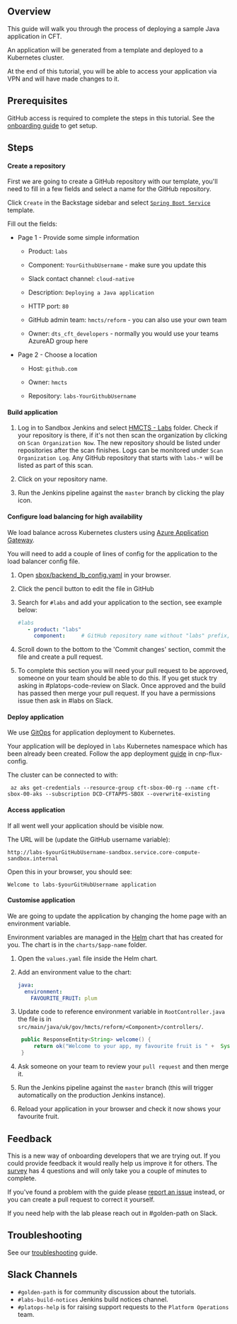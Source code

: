 ## Overview

This guide will walk you through the process of deploying a sample Java application in CFT.

An application will be generated from a template and deployed to a Kubernetes cluster.

At the end of this tutorial, you will be able to access your application via VPN and will have made changes to it.

## Prerequisites

GitHub access is required to complete the steps in this tutorial. See the [onboarding guide](https://hmcts.github.io/onboarding/team/github.html#github) to get setup.


## Steps

#### Create a repository

First we are going to create a GitHub repository with our template, you'll need to fill in a few fields and select a name for the GitHub repository.

Click `Create` in the Backstage sidebar and select [`Spring Boot Service`](https://backstage.platform.hmcts.net/create) template. 

   Fill out the fields:
   
   
- Page 1 - Provide some simple information
   - Product:                       `labs`
      
   - Component:                     `YourGithubUsername` - make sure you update this

   - Slack contact channel:         `cloud-native`
      
   - Description:                   `Deploying a Java application`

   - HTTP port:                     `80`

   - GitHub admin team:             `hmcts/reform` - you can also use your own team

   - Owner:                         `dts_cft_developers` - normally you would use your teams AzureAD group here
    
- Page 2 - Choose a location
   - Host:                          `github.com`
   
   - Owner:                         `hmcts`
   
   - Repository:                    `labs-YourGithubUsername`
 

#### Build application

1. Log in to Sandbox Jenkins and select [HMCTS - Labs](https://sandbox-build.platform.hmcts.net/job/HMCTS_Sandbox_LABS/) folder. Check if your repository is there, if it's not then scan the organization by clicking on `Scan Organization Now`.
The new repository should be listed under repositories after the scan finishes.
Logs can be monitored under `Scan Organization Log`.
Any GitHub repository that starts with `labs-*` will be listed as part of this scan.

1. Click on your repository name.

1. Run the Jenkins pipeline against the `master` branch by clicking the play icon.

#### Configure load balancing for high availability

We load balance across Kubernetes clusters using [Azure Application Gateway](https://docs.microsoft.com/en-us/azure/application-gateway/overview). 

You will need to add a couple of lines of config for the application to the load balancer config file.

1. Open [sbox/backend_lb_config.yaml](https://github.com/hmcts/azure-platform-terraform/blob/master/environments/sbox/backend_lb_config.yaml) in your browser.
1. Click the pencil button to edit the file in GitHub
1. Search for `#labs` and add your application to the section, see example below:

   ```yaml
   #labs
      - product: "labs"
        component:     # GitHub repository name without "labs" prefix, e.g. `YourGithubUsername`
   ```

1. Scroll down to the bottom to the 'Commit changes' section, commit the file and create a pull request.


1. To complete this section you will need your pull request to be approved, someone on your team should be able to do this.
If you get stuck try asking in #platops-code-review on Slack.
Once approved and the build has passed then merge your pull request.
If you have a permissions issue then ask in #labs on Slack.
     
#### Deploy application

We use [GitOps](https://www.weave.works/technologies/gitops/) for application deployment to Kubernetes.

Your application will be deployed in `labs` Kubernetes namespace which has been already been created. 
Follow the app deployment [guide](https://github.com/hmcts/cnp-flux-config/blob/master/docs/app-deployment-v2.md#application) in cnp-flux-config.

The cluster can be connected to with:

```command
 az aks get-credentials --resource-group cft-sbox-00-rg --name cft-sbox-00-aks --subscription DCD-CFTAPPS-SBOX --overwrite-existing
```

#### Access application

If all went well your application should be visible now.

The URL will be (update the GitHub username variable):

   ```
   http://labs-$yourGitHubUsername-sandbox.service.core-compute-sandbox.internal 
   ```  
Open this in your browser, you should see:

```
Welcome to labs-$yourGitHubUsername application
```

#### Customise application

We are going to update the application by changing the home page with an environment variable.

Environment variables are managed in the [Helm](https://helm.sh) chart that has created for you.
The chart is in the `charts/$app-name` folder.

1. Open the `values.yaml` file inside the Helm chart.  

1. Add an environment value to the chart: 
 
   ```yaml
   java:
     environment:
       FAVOURITE_FRUIT: plum
   ```
1. Update code to reference environment variable in `RootController.java` the file is in `src/main/java/uk/gov/hmcts/reform/<Component>/controllers/`.

   ```java
    public ResponseEntity<String> welcome() {
        return ok("Welcome to your app, my favourite fruit is " +  System.getenv("FAVOURITE_FRUIT"));
    }
   ```
1. Ask someone on your team to review your `pull request` and then merge it.

1. Run the Jenkins pipeline against the `master` branch (this will trigger automatically on the production Jenkins instance).

1. Reload your application in your browser and check it now shows your favourite fruit.

## Feedback

[comment]: <> (As of December 2021)
This is a new way of onboarding developers that we are trying out.
If you could provide feedback it would really help us improve it for others.
The [survey](https://forms.office.com/r/P2YbcLVAr4) has 4 questions and will only take you a couple of minutes to complete.

If you've found a problem with the guide please [report an issue](https://github.com/hmcts/golden-path-java/issues) instead, or you can create a pull request to correct it yourself.

If you need help with the lab please reach out in #golden-path on Slack.


## Troubleshooting

See our [troubleshooting](https://hmcts.github.io/ways-of-working/troubleshooting/#troubleshooting-issues) guide.
        

## Slack Channels

- `#golden-path` is for community discussion about the tutorials.
- `#labs-build-notices` Jenkins build notices channel.
- `#platops-help`   is for raising support requests to the `Platform Operations` team.
